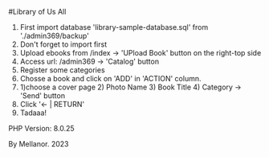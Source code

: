#Library of Us All

1. First import database 'library-sample-database.sql' from './admin369/backup'
2. Don't forget to import first
3. Upload ebooks from /index -> 'UPload Book' button on the right-top side
4. Access url: /admin369 -> 'Catalog' button
5. Register some categories 
6. Chosse a book and click on 'ADD' in 'ACTION' column.
7. 1)choose a cover page 2) Photo Name 3) Book Title 4) Category -> 'Send' button
8. Click '← | RETURN'
9. Tadaaa!


PHP Version: 8.0.25

By Mellanor. 2023
